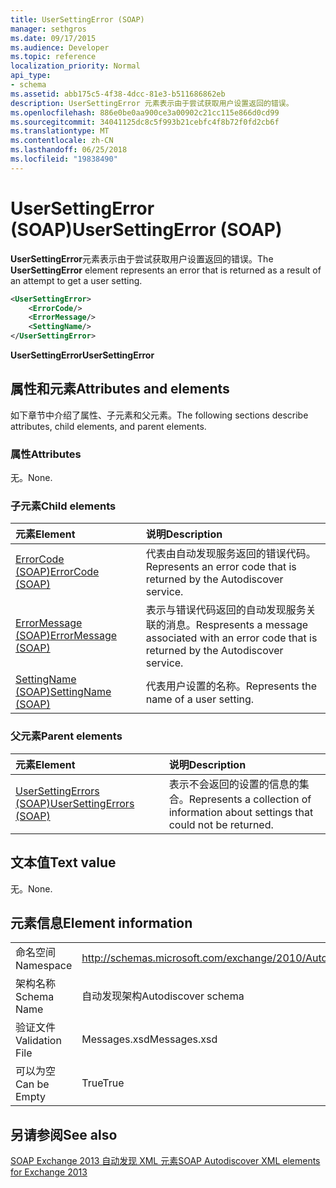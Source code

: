 ```yaml
---
title: UserSettingError (SOAP)
manager: sethgros
ms.date: 09/17/2015
ms.audience: Developer
ms.topic: reference
localization_priority: Normal
api_type:
- schema
ms.assetid: abb175c5-4f38-4dcc-81e3-b511686862eb
description: UserSettingError 元素表示由于尝试获取用户设置返回的错误。
ms.openlocfilehash: 886e0be0aa900ce3a00902c21cc115e866d0cd99
ms.sourcegitcommit: 34041125dc8c5f993b21cebfc4f8b72f0fd2cb6f
ms.translationtype: MT
ms.contentlocale: zh-CN
ms.lasthandoff: 06/25/2018
ms.locfileid: "19838490"
---
```

# <a name="usersettingerror-soap"></a><span data-ttu-id="b3ed5-103">UserSettingError (SOAP)</span><span class="sxs-lookup"><span data-stu-id="b3ed5-103">UserSettingError (SOAP)</span></span>

<span data-ttu-id="b3ed5-104">**UserSettingError**元素表示由于尝试获取用户设置返回的错误。</span><span class="sxs-lookup"><span data-stu-id="b3ed5-104">The **UserSettingError** element represents an error that is returned as a result of an attempt to get a user setting.</span></span> 
  
```XML
<UserSettingError>
    <ErrorCode/>
    <ErrorMessage/>
    <SettingName/>
</UserSettingError>
```

 <span data-ttu-id="b3ed5-105">**UserSettingError**</span><span class="sxs-lookup"><span data-stu-id="b3ed5-105">**UserSettingError**</span></span>
## <a name="attributes-and-elements"></a><span data-ttu-id="b3ed5-106">属性和元素</span><span class="sxs-lookup"><span data-stu-id="b3ed5-106">Attributes and elements</span></span>

<span data-ttu-id="b3ed5-107">如下章节中介绍了属性、子元素和父元素。</span><span class="sxs-lookup"><span data-stu-id="b3ed5-107">The following sections describe attributes, child elements, and parent elements.</span></span>
  
### <a name="attributes"></a><span data-ttu-id="b3ed5-108">属性</span><span class="sxs-lookup"><span data-stu-id="b3ed5-108">Attributes</span></span>

<span data-ttu-id="b3ed5-109">无。</span><span class="sxs-lookup"><span data-stu-id="b3ed5-109">None.</span></span>
  
### <a name="child-elements"></a><span data-ttu-id="b3ed5-110">子元素</span><span class="sxs-lookup"><span data-stu-id="b3ed5-110">Child elements</span></span>

|<span data-ttu-id="b3ed5-111">**元素**</span><span class="sxs-lookup"><span data-stu-id="b3ed5-111">**Element**</span></span>|<span data-ttu-id="b3ed5-112">**说明**</span><span class="sxs-lookup"><span data-stu-id="b3ed5-112">**Description**</span></span>|
|:-----|:-----|
|[<span data-ttu-id="b3ed5-113">ErrorCode (SOAP)</span><span class="sxs-lookup"><span data-stu-id="b3ed5-113">ErrorCode (SOAP)</span></span>](errorcode-soap.md) <br/> |<span data-ttu-id="b3ed5-114">代表由自动发现服务返回的错误代码。</span><span class="sxs-lookup"><span data-stu-id="b3ed5-114">Represents an error code that is returned by the Autodiscover service.</span></span>  <br/> |
|[<span data-ttu-id="b3ed5-115">ErrorMessage (SOAP)</span><span class="sxs-lookup"><span data-stu-id="b3ed5-115">ErrorMessage (SOAP)</span></span>](errormessage-soap.md) <br/> |<span data-ttu-id="b3ed5-116">表示与错误代码返回的自动发现服务关联的消息。</span><span class="sxs-lookup"><span data-stu-id="b3ed5-116">Respresents a message associated with an error code that is returned by the Autodiscover service.</span></span>  <br/> |
|[<span data-ttu-id="b3ed5-117">SettingName (SOAP)</span><span class="sxs-lookup"><span data-stu-id="b3ed5-117">SettingName (SOAP)</span></span>](settingname-soap.md) <br/> |<span data-ttu-id="b3ed5-118">代表用户设置的名称。</span><span class="sxs-lookup"><span data-stu-id="b3ed5-118">Represents the name of a user setting.</span></span>  <br/> |
   
### <a name="parent-elements"></a><span data-ttu-id="b3ed5-119">父元素</span><span class="sxs-lookup"><span data-stu-id="b3ed5-119">Parent elements</span></span>

|<span data-ttu-id="b3ed5-120">**元素**</span><span class="sxs-lookup"><span data-stu-id="b3ed5-120">**Element**</span></span>|<span data-ttu-id="b3ed5-121">**说明**</span><span class="sxs-lookup"><span data-stu-id="b3ed5-121">**Description**</span></span>|
|:-----|:-----|
|[<span data-ttu-id="b3ed5-122">UserSettingErrors (SOAP)</span><span class="sxs-lookup"><span data-stu-id="b3ed5-122">UserSettingErrors (SOAP)</span></span>](usersettingerrors-soap.md) <br/> |<span data-ttu-id="b3ed5-123">表示不会返回的设置的信息的集合。</span><span class="sxs-lookup"><span data-stu-id="b3ed5-123">Represents a collection of information about settings that could not be returned.</span></span>  <br/> |
   
## <a name="text-value"></a><span data-ttu-id="b3ed5-124">文本值</span><span class="sxs-lookup"><span data-stu-id="b3ed5-124">Text value</span></span>

<span data-ttu-id="b3ed5-125">无。</span><span class="sxs-lookup"><span data-stu-id="b3ed5-125">None.</span></span>
  
## <a name="element-information"></a><span data-ttu-id="b3ed5-126">元素信息</span><span class="sxs-lookup"><span data-stu-id="b3ed5-126">Element information</span></span>

|||
|:-----|:-----|
|<span data-ttu-id="b3ed5-127">命名空间</span><span class="sxs-lookup"><span data-stu-id="b3ed5-127">Namespace</span></span>  <br/> |http://schemas.microsoft.com/exchange/2010/Autodiscover  <br/> |
|<span data-ttu-id="b3ed5-128">架构名称</span><span class="sxs-lookup"><span data-stu-id="b3ed5-128">Schema Name</span></span>  <br/> |<span data-ttu-id="b3ed5-129">自动发现架构</span><span class="sxs-lookup"><span data-stu-id="b3ed5-129">Autodiscover schema</span></span>  <br/> |
|<span data-ttu-id="b3ed5-130">验证文件</span><span class="sxs-lookup"><span data-stu-id="b3ed5-130">Validation File</span></span>  <br/> |<span data-ttu-id="b3ed5-131">Messages.xsd</span><span class="sxs-lookup"><span data-stu-id="b3ed5-131">Messages.xsd</span></span>  <br/> |
|<span data-ttu-id="b3ed5-132">可以为空</span><span class="sxs-lookup"><span data-stu-id="b3ed5-132">Can be Empty</span></span>  <br/> |<span data-ttu-id="b3ed5-133">True</span><span class="sxs-lookup"><span data-stu-id="b3ed5-133">True</span></span>  <br/> |
   
## <a name="see-also"></a><span data-ttu-id="b3ed5-134">另请参阅</span><span class="sxs-lookup"><span data-stu-id="b3ed5-134">See also</span></span>



[<span data-ttu-id="b3ed5-135">SOAP Exchange 2013 自动发现 XML 元素</span><span class="sxs-lookup"><span data-stu-id="b3ed5-135">SOAP Autodiscover XML elements for Exchange 2013</span></span>](soap-autodiscover-xml-elements-for-exchange-2013.md)

